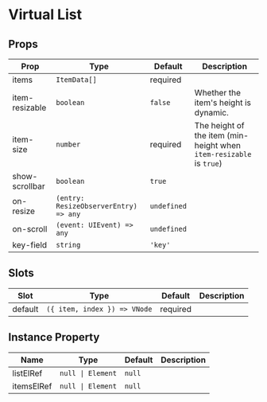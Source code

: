 # Virtual List
## Props
|Prop|Type|Default|Description|
|-|-|-|-|
|items|`ItemData[]`|required||
|item-resizable|`boolean`|`false`|Whether the item's height is dynamic.|
|item-size|`number`|required|The height of the item (min-height when `item-resizable` is `true`)|
|show-scrollbar|`boolean`|`true`||
|on-resize|`(entry: ResizeObserverEntry) => any`|`undefined`||
|on-scroll|`(event: UIEvent) => any`|`undefined`||
|key-field|`string`|`'key'`||

## Slots
|Slot|Type|Default|Description|
|-|-|-|-|
|default|`({ item, index }) => VNode`|required||

## Instance Property
|Name|Type|Default|Description|
|-|-|-|-|
|listElRef|`null \| Element`|`null`||
|itemsElRef|`null \| Element`|`null`||